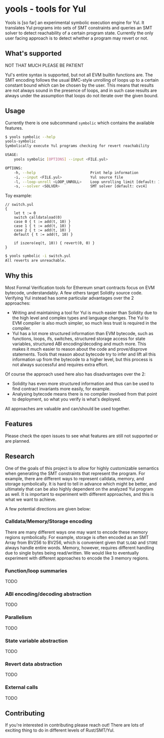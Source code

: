 # yools - tools for Yul

Yools is [so far] an experimental symbolic execution engine for Yul.
It translates Yul programs into sets of SMT constraints and queries
an SMT solver to detect reachability of a certain program state.
Currently the only user facing approach is to detect whether a program
may revert or not.

## What's supported

NOT THAT MUCH PLEASE BE PATIENT

Yul's entire syntax is supported, but not all EVM builtin functions are.
The SMT encoding follows the usual BMC-style unrolling of loops up to a
certain constant bound which can be chosen by the user. This means that
results are not always sound in the presence of loops, and in such case
results are always under the assumption that loops do not iterate over
the given bound.

## Usage

Currently there is one subcommand `symbolic` which contains the available
features.

```bash
$ yools symbolic --help
yools-symbolic
Symbolically execute Yul programs checking for revert reachability

USAGE:
    yools symbolic [OPTIONS] --input <FILE.yul>

OPTIONS:
    -h, --help                         Print help information
    -i, --input <FILE.yul>             Yul source file
    -l, --loop-unroll <LOOP_UNROLL>    Loop unrolling limit [default: 10]
    -s, --solver <SOLVER>              SMT solver [default: cvc4]
```

Toy example:

```yul
// switch.yul
{
	let t := 0
	switch calldataload(0)
	case 0 { t := add(t, 10) }
	case 1 { t := add(t, 10) }
	case 2 { t := add(t, 10) }
	default { t := add(t, 10) }

	if iszero(eq(t, 10)) { revert(0, 0) }
}
```

```bash
$ yools symbolic -i switch.yul
All reverts are unreachable.
```

## Why this

Most Formal Verification tools for Ethereum smart contracts focus on EVM
bytecode, understandably.  A few others target Solidity source code. Verifying
Yul instead has some particular advantages over the 2 approaches:

- Writing and maintaining a tool for Yul is much easier than Solidity
due to the high level and complex types and language changes. The Yul
to EVM compiler is also much simpler, so much less trust is required
in the compiler.
- Yul has a lot more structured information than EVM bytecode, such as
functions, loops, ifs, switches, structured storage access for state
variables, structured ABI encoding/decoding and much more. This makes
it much easier to reason about the code and prove/disprove statements.
Tools that reason about bytecode try to infer and lift all this information
up from the bytecode to a higher level, but this process is not always
successful and requires extra effort.

Of course the approach used here also has disadvantages over the 2:

- Solidity has even more structured information and thus can be used
to find contract invariants more easily, for example.
- Analysing bytecode means there is no compiler involved from that point
to deployment, so what you verify is what's deployed.

All approaches are valuable and can/should be used together.

## Features

Please check the open issues to see what features are still not supported
or are planned.

## Research

One of the goals of this project is to allow for highly customizable semantics
when generating the SMT constraints that represent the program. For example,
there are different ways to represent calldata, memory, and storage symbolically.
It is hard to tell in advance which might be better, and ultimately that can be
also highly dependent on the analyzed Yul program as well. It is important
to experiment with different approaches, and this is what we want to achieve.

A few potential directions are given below:

### Calldata/Memory/Storage encoding

There are many different ways one may want to encode these memory regions
symbolically. For example, storage is often encoded as an SMT Array from BV256
to BV256, which is convenient given that `SLOAD` and `STORE` always handle
entire words. Memory, however, requires different handling due to single bytes
being read/written. We would like to eventually experiment with different
approaches to encode the 3 memory regions.


### Function/loop summaries

TODO

### ABI encoding/decoding abstraction

TODO

### Parallelism

TODO

### State variable abstraction

TODO

### Revert data abstraction

TODO

### External calls

TODO

## Contributing

If you're interested in contributing please reach out! There are lots of
exciting thing to do in different levels of Rust/SMT/Yul.
